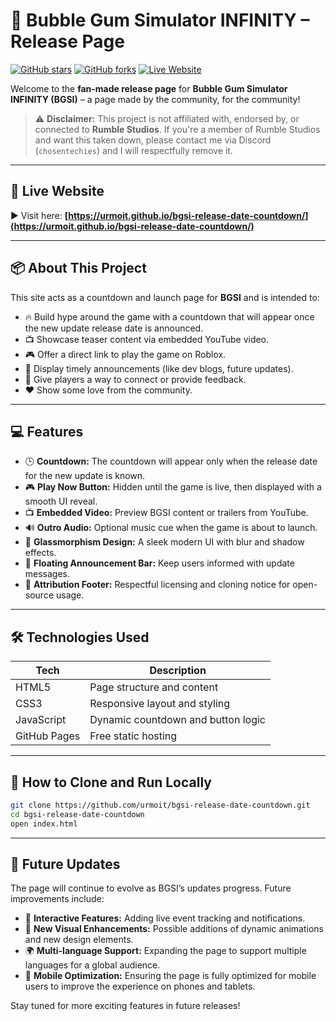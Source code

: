 # 🎈 Bubble Gum Simulator INFINITY – Release Page
[![GitHub stars](https://img.shields.io/github/stars/urmoit/bgsi-release-date-countdown?style=flat-square)](https://github.com/urmoit/bgsi-release-date-countdown/stargazers)
[![GitHub forks](https://img.shields.io/github/forks/urmoit/bgsi-release-date-countdown?style=flat-square)](https://github.com/urmoit/bgsi-release-date-countdown/network)
[![Live Website](https://img.shields.io/badge/View%20Live%20Page-%F0%9F%8C%90-blue?style=flat-square)](https://urmoit.github.io/bgsi-release-date-countdown/)

Welcome to the **fan-made release page** for **Bubble Gum Simulator INFINITY (BGSI)** – a page made by the community, for the community!

> ⚠️ **Disclaimer:** This project is not affiliated with, endorsed by, or connected to **Rumble Studios**. If you're a member of Rumble Studios and want this taken down, please contact me via Discord (`chosentechies`) and I will respectfully remove it.

---

## 🔗 Live Website

▶️ Visit here: **[https://urmoit.github.io/bgsi-release-date-countdown/](https://urmoit.github.io/bgsi-release-date-countdown/)**

---

## 📦 About This Project

This site acts as a countdown and launch page for **BGSI** and is intended to:
- 🔥 Build hype around the game with a countdown that will appear once the new update release date is announced.
- 📺 Showcase teaser content via embedded YouTube video.
- 🎮 Offer a direct link to play the game on Roblox.
- 📢 Display timely announcements (like dev blogs, future updates).
- 💬 Give players a way to connect or provide feedback.
- ❤️ Show some love from the community.

---

## 💻 Features

- 🕒 **Countdown:** The countdown will appear only when the release date for the new update is known.
- 🎮 **Play Now Button:** Hidden until the game is live, then displayed with a smooth UI reveal.
- 📺 **Embedded Video:** Preview BGSI content or trailers from YouTube.
- 🔊 **Outro Audio:** Optional music cue when the game is about to launch.
- 🧊 **Glassmorphism Design:**  A sleek modern UI with blur and shadow effects.
- 📢 **Floating Announcement Bar:** Keep users informed with update messages.
- 👣 **Attribution Footer:** Respectful licensing and cloning notice for open-source usage.

---

## 🛠️ Technologies Used

| Tech      | Description                          |
|-----------|--------------------------------------|
| HTML5     | Page structure and content           |
| CSS3      | Responsive layout and styling        |
| JavaScript | Dynamic countdown and button logic  |
| GitHub Pages | Free static hosting                |

---

## 📂 How to Clone and Run Locally

```bash
git clone https://github.com/urmoit/bgsi-release-date-countdown.git
cd bgsi-release-date-countdown
open index.html
```
---

## 🚀 Future Updates

The page will continue to evolve as BGSI’s updates progress. Future improvements include:

- 🔄 **Interactive Features:** Adding live event tracking and notifications.
- 🎨 **New Visual Enhancements:** Possible additions of dynamic animations and new design elements.
- 🌍 **Multi-language Support:** Expanding the page to support multiple languages for a global audience.
- 📱 **Mobile Optimization:** Ensuring the page is fully optimized for mobile users to improve the experience on phones and tablets.

Stay tuned for more exciting features in future releases!
